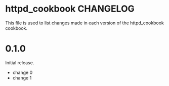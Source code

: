# httpd_cookbook CHANGELOG

This file is used to list changes made in each version of the httpd_cookbook cookbook.

# 0.1.0

Initial release.

- change 0
- change 1

